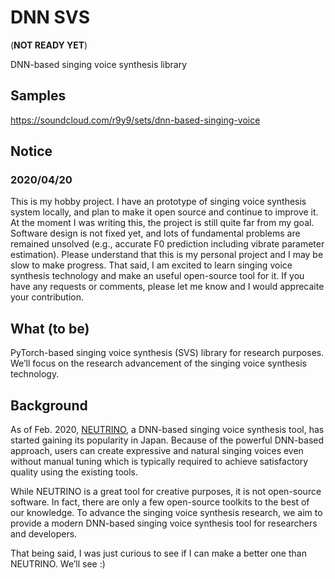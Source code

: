 # DNN SVS

(**NOT READY YET**) 

DNN-based singing voice synthesis library

## Samples

https://soundcloud.com/r9y9/sets/dnn-based-singing-voice

## Notice 

### 2020/04/20

This is my hobby project. I have an prototype of singing voice synthesis system locally, and plan to make it open source and continue to improve it. At the moment I was writing this, the project is still quite far from my goal. Software design is not fixed yet, and lots of fundamental problems are remained unsolved (e.g., accurate F0 prediction including vibrate parameter estimation). Please understand that this is my personal project and I may be slow to make progress. That said, I am excited to learn singing voice synthesis technology and make an useful open-source tool for it. If you have any requests or comments, please let me know and I would apprecaite your contribution.

## What (to be)

PyTorch-based singing voice synthesis (SVS) library for research purposes. We’ll focus on the research advancement of the singing voice synthesis technology.

## Background

As of Feb. 2020, [NEUTRINO](https://n3utrino.work/), a DNN-based singing voice synthesis tool, has started gaining its popularity in Japan. Because of the powerful DNN-based approach, users can create expressive and natural singing voices even without manual tuning which is typically required to achieve satisfactory quality using the existing tools.

While NEUTRINO is a great tool for creative purposes, it is not open-source software. In fact, there are only a few open-source toolkits to the best of our knowledge. To advance the singing voice synthesis research, we aim to provide a modern DNN-based singing voice synthesis tool for researchers and developers.

That being said, I was just curious to see if I can make a better one than NEUTRINO. We’ll see :) 
